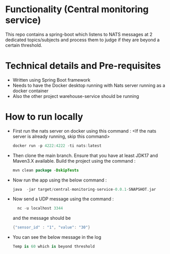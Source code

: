 # Functionality (Central monitoring service)
This repo contains a spring-boot which listens to NATS messages at 2 dedicated topics/subjects and process them to judge
if they are beyond a certain threshold.


# Technical details and Pre-requisites
- Written using Spring Boot framework
- Needs to have the Docker desktop running with Nats server running as a docker container
- Also the other project warehouse-service should be running



# How to run locally
- First run the nats server on docker using this command : <If the nats server is already running, skip this command>
  ```kotlin
  docker run -p 4222:4222 -ti nats:latest
  ```
- Then clone the main branch. Ensure that you have at least JDK17 and Maven3.X available. Build the project using the command :
  ```kotlin
  mvn clean package -DskipTests
  ```
- Now run the app using the below command :
  ```kotlin
  java  -jar target/central-monitoring-service-0.0.1-SNAPSHOT.jar
  ```
- Now send a UDP message using the command :
  ```kotlin
    nc -u localhost 3344
  ```
  and the message should be
  ```kotlin
  {"sensor_id" : "1", "value": "30"}
  ```
- You can see the below message in the log
  ```kotlin
  Temp is 60 which is beyond threshold
  ```

